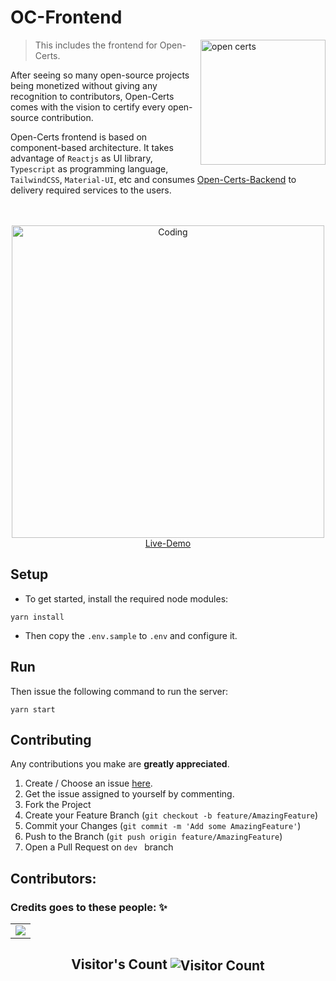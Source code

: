 # OC-Frontend

<img alt="open certs" align="right" width="200" src="https://user-images.githubusercontent.com/41825906/153617213-e956c616-4f4a-4d62-95af-2d4ac4d57942.png">

> This includes the frontend for Open-Certs.

After seeing so many open-source projects being monetized without giving any recognition to contributors, Open-Certs comes with the vision to certify every open-source contribution.

Open-Certs frontend is based on component-based architecture. It takes advantage of `Reactjs` as UI library, `Typescript` as programming language, `TailwindCSS`, `Material-UI`, etc and consumes [Open-Certs-Backend](https://github.com/open-certs/oc-backend) to delivery required services to the users.

<p align="center">
  <br/>
  <br/>
  <img alt="Coding" align="center" width="500" src="https://user-images.githubusercontent.com/55032900/155775598-1f621e03-7f5d-425b-a064-54ac29b285b6.png" />
  <br/>
  <a href="https://open-certs.dev/" target="_blank">Live-Demo</a>
</p>

## Setup

- To get started, install the required node modules:

```
yarn install
```

- Then copy the `.env.sample` to `.env` and configure it.

## Run

Then issue the following command to run the server:

```
yarn start
```

## Contributing

Any contributions you make are **greatly appreciated**.

1. Create / Choose an issue [here](https://github.com/open-certs/oc-frontend/issues).
2. Get the issue assigned to yourself by commenting.
3. Fork the Project
4. Create your Feature Branch (`git checkout -b feature/AmazingFeature`)
5. Commit your Changes (`git commit -m 'Add some AmazingFeature'`)
6. Push to the Branch (`git push origin feature/AmazingFeature`)
7. Open a Pull Request on `dev ` branch

## Contributors:

### Credits goes to these people: ✨

<table>
	<tr>
		<td>
            <a href="https://github.com/open-certs/oc-frontend/graphs/contributors">
                <img src="https://contrib.rocks/image?repo=open-certs/oc-frontend" />
            </a>
		</td>
	</tr>
</table>
<p align="center">
  <h2 align="center">Visitor's Count <img align="center" src="https://profile-counter.glitch.me/open-certs/count.svg" alt="Visitor Count" /></h2>
</p>
